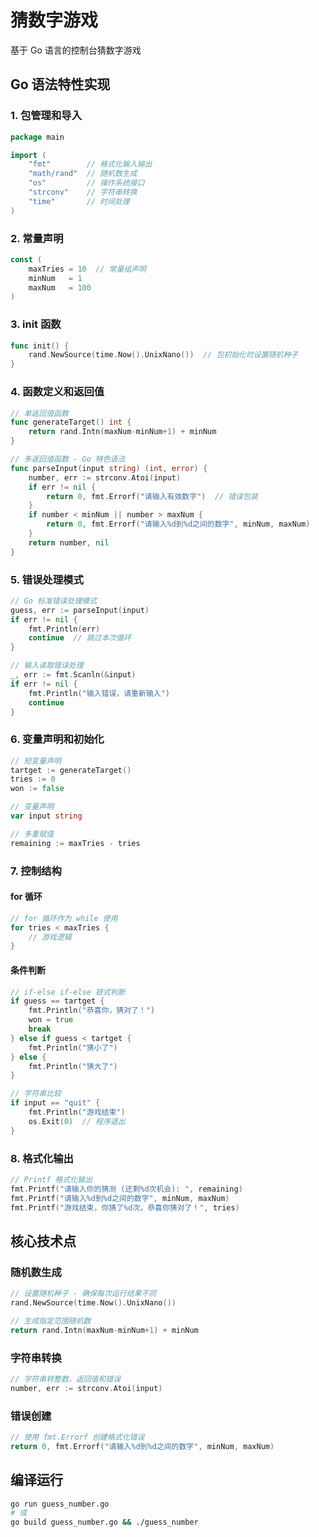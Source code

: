 # 猜数字游戏

基于 Go 语言的控制台猜数字游戏

## Go 语法特性实现

### 1. 包管理和导入
```go
package main

import (
    "fmt"        // 格式化输入输出
    "math/rand"  // 随机数生成
    "os"         // 操作系统接口
    "strconv"    // 字符串转换
    "time"       // 时间处理
)
```

### 2. 常量声明
```go
const (
    maxTries = 10  // 常量组声明
    minNum   = 1   
    maxNum   = 100
)
```

### 3. init 函数
```go
func init() {
    rand.NewSource(time.Now().UnixNano())  // 包初始化时设置随机种子
}
```

### 4. 函数定义和返回值
```go
// 单返回值函数
func generateTarget() int {
    return rand.Intn(maxNum-minNum+1) + minNum
}

// 多返回值函数 - Go 特色语法
func parseInput(input string) (int, error) {
    number, err := strconv.Atoi(input)
    if err != nil {
        return 0, fmt.Errorf("请输入有效数字")  // 错误包装
    }
    if number < minNum || number > maxNum {
        return 0, fmt.Errorf("请输入%d到%d之间的数字", minNum, maxNum)
    }
    return number, nil
}
```

### 5. 错误处理模式
```go
// Go 标准错误处理模式
guess, err := parseInput(input)
if err != nil {
    fmt.Println(err)
    continue  // 跳过本次循环
}

// 输入读取错误处理
_, err := fmt.Scanln(&input)
if err != nil {
    fmt.Println("输入错误，请重新输入")
    continue
}
```

### 6. 变量声明和初始化
```go
// 短变量声明
tartget := generateTarget()
tries := 0
won := false

// 变量声明
var input string

// 多重赋值
remaining := maxTries - tries
```

### 7. 控制结构

#### for 循环
```go
// for 循环作为 while 使用
for tries < maxTries {
    // 游戏逻辑
}
```

#### 条件判断
```go
// if-else if-else 链式判断
if guess == tartget {
    fmt.Println("恭喜你，猜对了！")
    won = true
    break
} else if guess < tartget {
    fmt.Println("猜小了")
} else {
    fmt.Println("猜大了")
}

// 字符串比较
if input == "quit" {
    fmt.Println("游戏结束")
    os.Exit(0)  // 程序退出
}
```

### 8. 格式化输出
```go
// Printf 格式化输出
fmt.Printf("请输入你的猜测 (还剩%d次机会): ", remaining)
fmt.Printf("请输入%d到%d之间的数字", minNum, maxNum)
fmt.Printf("游戏结束，你猜了%d次，恭喜你猜对了！", tries)
```

## 核心技术点

### 随机数生成
```go
// 设置随机种子 - 确保每次运行结果不同
rand.NewSource(time.Now().UnixNano())

// 生成指定范围随机数
return rand.Intn(maxNum-minNum+1) + minNum
```

### 字符串转换
```go
// 字符串转整数，返回值和错误
number, err := strconv.Atoi(input)
```

### 错误创建
```go
// 使用 fmt.Errorf 创建格式化错误
return 0, fmt.Errorf("请输入%d到%d之间的数字", minNum, maxNum)
```

## 编译运行
```bash
go run guess_number.go
# 或
go build guess_number.go && ./guess_number
```